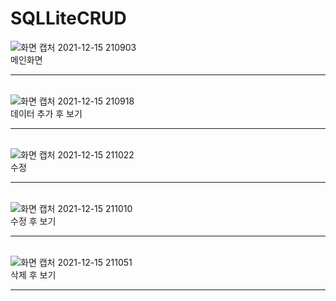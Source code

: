 # SQLLiteCRUD

![화면 캡처 2021-12-15 210903](https://user-images.githubusercontent.com/76406599/146184691-00fce227-e2fc-4cba-9ea0-13d585da30ab.png)<br/>메인화면<hr/><br/>
![화면 캡처 2021-12-15 210918](https://user-images.githubusercontent.com/76406599/146185719-d9a7e1d9-6e81-4ee6-8add-cbb813b6d2b2.png)<br/>데이터 추가 후 보기<hr/><br/>
![화면 캡처 2021-12-15 211022](https://user-images.githubusercontent.com/76406599/146184802-bd21662b-bc2d-442e-943a-cc1b1d21a522.png)<br/>수정<hr/><br/>
![화면 캡처 2021-12-15 211010](https://user-images.githubusercontent.com/76406599/146184823-d452b8d3-43e6-4a64-9894-a6aafd3e5780.png)<br/>수정 후 보기<hr/><br/>
![화면 캡처 2021-12-15 211051](https://user-images.githubusercontent.com/76406599/146184850-7eba9e11-8a4c-4254-8195-fccb38de2c52.png)<br/>삭제 후 보기<hr/><br/>
